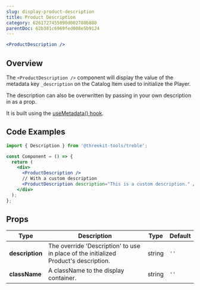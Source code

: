 ```yaml
---
slug: display-product-description
title: Product Description
category: 6261727455090d002780b880
parentDoc: 62b381c6969fed008e5b9124
---
```


```jsx
<ProductDescription />
```

## Overview

The `<ProductDescription />` component will display the value of the metadata key `_description` on the Catalog Item used to initialize the Player.

The description can also be overwritten by passing in your own description in as a prop.

It is built using the [useMetadata() hook](#use-metadata).

## Code Examples

```jsx
import { Description } from '@threekit-tools/treble';

const Component = () => {
  return (
    <div>
      <ProductDescription />
      // With a custom description
      <ProductDescription description="This is a custom description." />
    </div>
  );
};
```

## Props

| Type            | Description                                                                          | Type   | Default |
| --------------- | ------------------------------------------------------------------------------------ | ------ | ------- |
| **description** | The override 'Description' to use in place of the initialized Product's description. | string | `''`    |
| **className**   | A className to the display container.                                                | string | `''`    |
